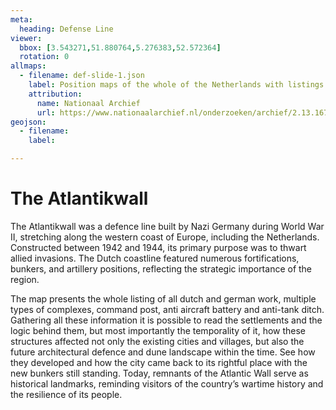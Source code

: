 ```yaml
---
meta:
  heading: Defense Line
viewer:
  bbox: [3.543271,51.880764,5.276383,52.572364]
  rotation: 0
allmaps:
  - filename: def-slide-1.json
    label: Position maps of the whole of the Netherlands with listings of all Dutch and German works on which the nature of the groups of works are indicated by symbols, 1951
    attribution: 
      name: Nationaal Archief
      url: https://www.nationaalarchief.nl/onderzoeken/archief/2.13.167/invnr/1120/file/NL-HaNA_2.13.167_1120_01?eadID=2.13.167&unitID=1120&query=
geojson:
  - filename: 
    label:

---
```


# The Atlantikwall

The Atlantikwall was a defence line built by Nazi Germany during World War II, stretching along the western coast of Europe, including the Netherlands. Constructed between 1942 and 1944, its primary purpose was to thwart allied invasions. The Dutch coastline featured numerous fortifications, bunkers, and artillery positions, reflecting the strategic importance of the region.

The map presents the whole listing of all dutch and german work, multiple types of complexes, command post, anti aircraft battery and anti-tank ditch.  Gathering all these information it is possible to read the settlements and the logic behind them, but most importantly the temporality of it, how these structures affected not only the existing cities and villages, but also the  future architectural defence and dune landscape within the time. See how they developed and how the city came back to its rightful place with the new bunkers still standing. Today, remnants of the Atlantic Wall serve as historical landmarks, reminding visitors of the country’s wartime history and the resilience of its people.
